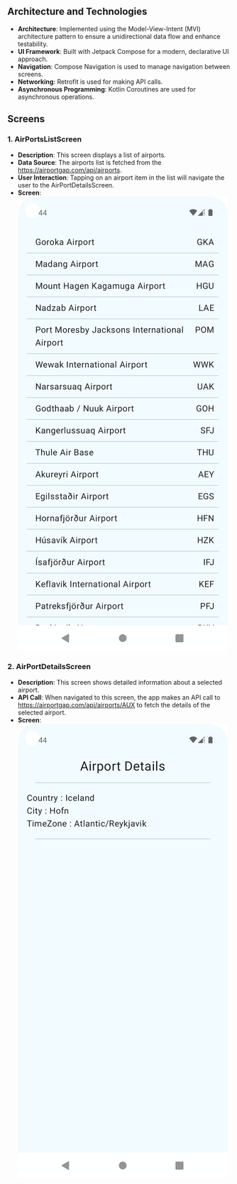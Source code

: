 
## Architecture and Technologies

- **Architecture**: Implemented using the Model-View-Intent (MVI) architecture pattern to ensure a unidirectional data flow and enhance testability.
- **UI Framework**: Built with Jetpack Compose for a modern, declarative UI approach.
- **Navigation**: Compose Navigation is used to manage navigation between screens.
- **Networking**: Retrofit is used for making API calls.
- **Asynchronous Programming**: Kotlin Coroutines are used for asynchronous operations.

## Screens

### 1. AirPortsListScreen

- **Description**: This screen displays a list of airports.
- **Data Source**: The airports list is fetched from the https://airportgap.com/api/airports.
- **User Interaction**: Tapping on an airport item in the list will navigate the user to the AirPortDetailsScreen.
- **Screen**:
![img_1.png](img_1.png)

### 2. AirPortDetailsScreen

- **Description**: This screen shows detailed information about a selected airport.
- **API Call**: When navigated to this screen, the app makes an API call to https://airportgap.com/api/airports/AUX to fetch the details of the selected airport.
- **Screen**:
![img.png](img.png)